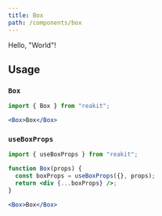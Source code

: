 ```yaml
---
title: Box
path: /components/box
---
```


Hello, "World"!

## Usage

### `Box`

```jsx
import { Box } from "reakit";

<Box>Box</Box>
```

### `useBoxProps`

```jsx static
import { useBoxProps } from "reakit";

function Box(props) {
  const boxProps = useBoxProps({}, props);
  return <div {...boxProps} />;
}

<Box>Box</Box>
```